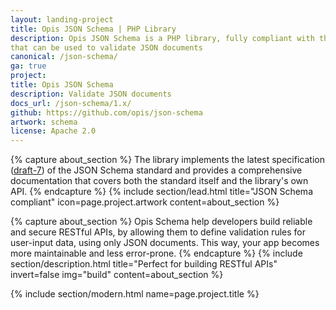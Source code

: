 ```yaml
---
layout: landing-project
title: Opis JSON Schema | PHP Library
description: Opis JSON Schema is a PHP library, fully compliant with the latest JSON Schema specification
that can be used to validate JSON documents
canonical: /json-schema/
ga: true
project:
title: Opis JSON Schema
description: Validate JSON documents
docs_url: /json-schema/1.x/
github: https://github.com/opis/json-schema
artwork: schema
license: Apache 2.0
---
```

{% capture about_section %}
The library implements the latest specification (<a href="http://json-schema.org/" target="_blank">draft-7</a>)
of the JSON Schema standard and provides a comprehensive documentation
that covers both the standard itself and the library's own API.
{% endcapture %}
{% include section/lead.html
title="JSON Schema compliant"
icon=page.project.artwork
content=about_section %}

{% capture about_section %}
Opis Schema help developers build reliable and secure RESTful APIs,
by allowing them to define validation rules for user-input data, using only JSON documents.
This way, your app becomes more maintainable and less error-prone.
{% endcapture %}
{% include section/description.html
title="Perfect for building RESTful APIs"
invert=false
img="build"
content=about_section %}

{% include section/modern.html name=page.project.title %}